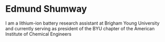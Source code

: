 # Edmund Shumway

I am a lithium-ion battery research assistant at Brigham Young University and currently serving as president of the BYU chapter of the American Institute of Chemical Engineers